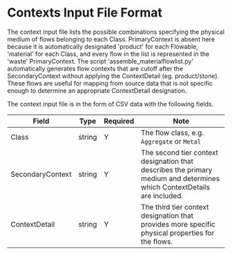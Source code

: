 # Contexts Input File Format

The context input file lists the possible combinations specifying the physical medium of flows belonging to each Class.
PrimaryContext is absent here because it is automatically designated 'product' for each Flowable, 'material' for 
each Class, and every flow in the list is represented in the 'waste' PrimaryContext. The script 'assemble_materialflowlist.py'
automatically generates flow contexts that are cutoff after the SecondaryContext without applying the ContextDetail 
(eg. product/stone). These flows are useful for mapping from source data that is not specific enough to determine an 
appropriate ContextDetail designation.

The context input file is in the form of CSV data with the following fields.

 Field | Type | Required |  Note |
----------- |  ---- | ---------| -----  |
 Class | string |  Y |  The flow class, e.g. `Aggregate` or `Metal` |
 SecondaryContext | string | Y | The second tier context designation that describes the primary medium and determines which ContextDetails are included. |  
 ContextDetail | string | Y | The third tier context designation that provides more specific physical properties for the flows. |
